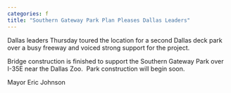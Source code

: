 ```yaml
---
categories: f
title: "Southern Gateway Park Plan Pleases Dallas Leaders"
---
```


Dallas leaders Thursday toured the location for a second Dallas deck park over a busy freeway and voiced strong support for the project.



Bridge construction is finished to support the Southern Gateway Park over I-35E near the Dallas Zoo.  Park construction will begin soon.



Mayor Eric Johnson 